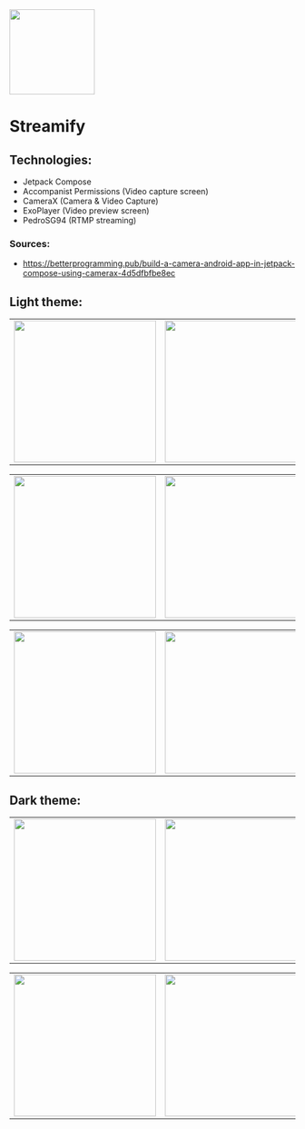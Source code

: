 <img src="https://user-images.githubusercontent.com/93789076/234590192-c84fa707-b7d1-47ba-92fc-3aed76e00c84.png" width="150">

# Streamify

## Technologies:

- Jetpack Compose
- Accompanist Permissions (Video capture screen)
- CameraX (Camera & Video Capture)
- ExoPlayer (Video preview screen)
- PedroSG94 (RTMP streaming)

### Sources:

- https://betterprogramming.pub/build-a-camera-android-app-in-jetpack-compose-using-camerax-4d5dfbfbe8ec

## Light theme:
|          |             |                |       |
| :---:    |    :----:   |          :---: | :---: |
| <img src="https://user-images.githubusercontent.com/93789076/234599710-97c5018e-2ed3-466c-9344-ec45a69c48b1.jpg" width="250"> | <img src="https://user-images.githubusercontent.com/93789076/234599851-d20747d7-39dc-4e55-bcec-c9bca920d7d3.jpg" width="250"> | <img src="https://user-images.githubusercontent.com/93789076/234599946-07785987-e1c9-4da1-9a67-93166f1accb5.jpg" width="250"> | <img src="https://user-images.githubusercontent.com/93789076/234600036-d070e203-b2a7-48ce-a734-3f2e2e80348f.jpg" width="250"> |

|          |             |                |       |
| :---:    |    :----:   |          :---: | :---: |
| <img src="https://user-images.githubusercontent.com/93789076/234602785-68413e09-379c-4ff4-ab08-58c64596968b.jpg" width="250"> | <img src="https://user-images.githubusercontent.com/93789076/234603094-94c1f66c-98f9-45cf-822a-1b1faddc958d.jpg" width="250"> | <img src="https://user-images.githubusercontent.com/93789076/234603276-d4cbefef-9e27-4ae5-a134-6f1e24fe0e0b.jpg" width="250"> | <img src="https://user-images.githubusercontent.com/93789076/234603437-13f8f4e3-ce29-44ab-a1c1-238363a61512.jpg" width="250"> |

|          |             |                |       |
| :---:    |    :----:   |          :---: | :---: |
| <img src="https://user-images.githubusercontent.com/93789076/234603763-8c6d8382-41ee-43b8-9963-52e9877b90ed.jpg" width="250"> | <img src="https://user-images.githubusercontent.com/93789076/234603897-b2c8d81c-1735-49d0-875c-663e37fa4386.jpg" width="250"> | <img src="https://user-images.githubusercontent.com/93789076/234604055-a3a881eb-adca-4459-8e7b-66cb2c801232.jpg" width="250"> | <img src="https://user-images.githubusercontent.com/93789076/234604491-c8efc1cc-e097-4d39-ae02-0a5637f2cd59.jpg" width="250"> |

## Dark theme:
|          |             |                |       |
| :---:    |    :----:   |          :---: | :---: |
| <img src="https://user-images.githubusercontent.com/93789076/234604723-b5b25ddb-0121-41de-b280-fc3dcdd212c0.jpg" width="250"> | <img src="https://user-images.githubusercontent.com/93789076/234604805-83aeb1aa-21d2-4284-b573-1504a09f14e6.jpg" width="250"> | <img src="https://user-images.githubusercontent.com/93789076/234604891-489e96ed-827b-4a43-a04d-f8bc0969162a.jpg" width="250"> | <img src="https://user-images.githubusercontent.com/93789076/234605086-c4652ba2-9b4c-44e5-ad18-89371c778ec4.jpg" width="250"> |

|          |             |                |       |
| :---:    |    :----:   |          :---: | :---: |
| <img src="https://user-images.githubusercontent.com/93789076/234605559-6a15d8ac-399f-4e1d-81c3-b4dfeb69c671.jpg" width="250"> | <img src="https://user-images.githubusercontent.com/93789076/234605606-81c16403-9889-4ba4-bc15-834193829456.jpg" width="250"> | <img src="https://user-images.githubusercontent.com/93789076/234605698-b1b201ad-73b1-423a-a7c5-9920a67113ef.jpg" width="250"> | <img src="https://user-images.githubusercontent.com/93789076/234605787-708370c7-017d-401e-8c68-e7e2bab7c713.jpg" width="250"> |
